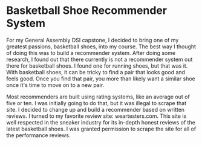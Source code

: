 # Basketball Shoe Recommender System

  For my General Assembly DSI capstone, I decided to bring one of my greatest passions, basketball shoes, into my course. The best way I thought of doing this was to build a recommender system. After doing some research, I found out that there currently is not a recommender system out there for basketball shoes. I found one for running shoes, but that was it. With basketball shoes, it can be tricky to find a pair that looks good and feels good. Once you find that pair, you more than likely want a similar shoe once it's time to move on to a new pair.
  
  Most recommenders are built using rating systems, like an average out of five or ten. I was initially going to do that, but it was illegal to scrape that site. I decided to change up and build a recommender based on written reviews. I turned to my favorite review site: weartesters.com. This site is well respected in the sneaker industry for its in-depth honest reviews of the latest basketball shoes. I was granted permission to scrape the site for all of the performance reviews.
  
  
